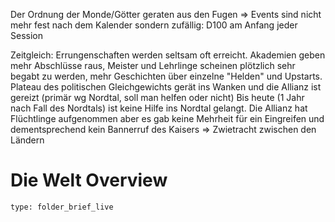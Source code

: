 Der Ordnung der Monde/Götter geraten aus den Fugen
=> Events sind nicht mehr fest nach dem Kalender sondern zufällig: D100 am Anfang jeder Session


Zeitgleich: Errungenschaften werden seltsam oft erreicht. Akademien geben mehr Abschlüsse raus, Meister und Lehrlinge scheinen plötzlich sehr begabt zu werden, mehr Geschichten über einzelne "Helden" und Upstarts. Plateau des politischen Gleichgewichts gerät ins Wanken und die Allianz ist gereizt (primär wg Nordtal, soll man helfen oder nicht) Bis heute (1 Jahr nach Fall des Nordtals) ist keine Hilfe ins Nordtal gelangt. Die Allianz hat Flüchtlinge aufgenommen aber es gab keine Mehrheit für ein Eingreifen und dementsprechend kein Bannerruf des Kaisers => Zwietracht zwischen den Ländern


# Die Welt Overview
 
```ccard
type: folder_brief_live
```
 
